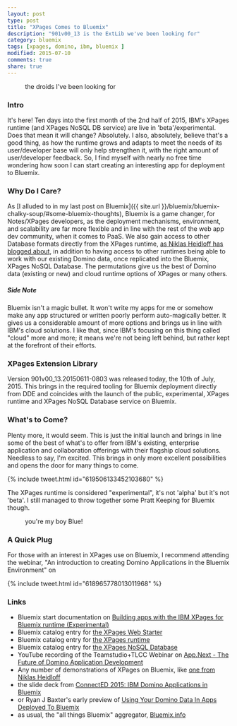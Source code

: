 ```yaml
---
layout: post
type: post
title: "XPages Comes to Bluemix"
description: "901v00_13 is the ExtLib we've been looking for"
category: bluemix
tags: [xpages, domino, ibm, bluemix ]
modified: 2015-07-10
comments: true
share: true
---
```


<figure>
  <amp-img src="{{ site.url }}/assets/images/post_images/lookSirDroids.jpg"
  alt="the droids I've been looking for"
  height="240" width="320"
  layout="responsive"></amp-img>
 <figcaption>the droids I've been looking for</figcaption>
</figure>

### Intro
It's here! Ten days into the first month of the 2nd half of 2015, IBM's XPages runtime (and XPages NoSQL DB service) are live in 'beta'/experimental. Does that mean it will change? Absolutely. I also, absolutely, believe that's a good thing, as how the runtime grows and adapts to meet the needs of its user/developer base will only help strengthen it, with the right amount of user/developer feedback. So, I find myself with nearly no free time wondering how soon I can start creating an interesting app for deployment to Bluemix.

### Why Do I Care?
As [I alluded to in my last post on Bluemix]({{ site.url }}/bluemix/bluemix-chalky-soup/#some-bluemix-thoughts), Bluemix is a game changer, for Notes/XPages developers, as the deployment mechanisms, environment, and scalability are far more flexible and in line with the rest of the web app dev community, when it comes to PaaS. We also gain access to other Database formats directly from the XPages runtime, [as Niklas Heidloff has blogged about](//heidloff.net/nh/home.nsf/article.xsp?id=07.07.2015124933NHEEQ3.htm), in addition to having access to other runtimes being able to work with our existing Domino data, once replicated into the Bluemix, XPages NoSQL Database. The permutations give us the best of Domino data (existing or new) and cloud runtime options of XPages or many others.

##### Side Note
Bluemix isn't a magic bullet. It won't write my apps for me or somehow make any app structured or written poorly perform auto-magically better. It gives us a considerable amount of more options and brings us in line with IBM's cloud solutions. I like that, since IBM's focusing on this thing called "cloud" more and more; it means we're not being left behind, but rather kept at the forefront of their efforts.

### XPages Extension Library
Version 901v00_13.20150611-0803 was released today, the 10th of July, 2015. This brings in the required tooling for Bluemix deployment directly from DDE and coincides with the launch of the public, experimental, XPages runtime and XPages NoSQL Database service on Bluemix.

### What's to Come?
Plenty more, it would seem. This is just the initial launch and brings in line some of the best of what's to offer from IBM's existing, enterprise application and collaboration offerings with their flagship cloud solutions. Needless to say, I'm excited. This brings in only more excellent possibilities and opens the door for many things to come.

{% include tweet.html id="619506133452103680" %}

The XPages runtime is considered "experimental", it's not 'alpha' but it's not 'beta'. I still managed to throw together some Pratt Keeping for Bluemix though.

<figure>
  <amp-img src="{{ site.url }}/assets/images/post_images/XPagesOnBluemix_PrattKeeping.png"
  alt="you're my boy Blue!"
  width="1280" height="632"
  layout="responsive"></amp-img>
 <figcaption>you're my boy Blue!</figcaption>
</figure>

### A Quick Plug
For those with an interest in XPages use on Bluemix, I recommend attending the webinar, "An introduction to creating Domino Applications in the Bluemix Environment" on

{% include tweet.html id="618965778013011968" %}

### Links

* Bluemix start documentation on [Building apps with the IBM XPages for Bluemix runtime (Experimental)](//www.ng.bluemix.net/docs/starters/xpages/index.html)
* Bluemix catalog entry for [the XPages Web Starter](//console.ng.bluemix.net/catalog/xpages-web-starter/)
* Bluemix catalog entry for [the XPages runtime](//console.ng.bluemix.net/catalog/ibm-xpages/)
* Bluemix catalog entry for [the XPages NoSQL Database](//console.ng.bluemix.net/catalog/ibm-xpages-nosql-database/)
* YouTube recording of the Teamstudio+TLCC Webinar on [App.Next - The Future of Domino Application Development](//www.youtube.com/watch?v=ntVFNjKnljE)
* Any number of demonstrations of XPages on Bluemix, like [one from Niklas Heidloff](//heidloff.net/nh/home.nsf/article.xsp?id=26.01.2015175730NHEMVZ.htm)
* the slide deck from [ConnectED 2015: IBM Domino Applications in Bluemix](//www.slideshare.net/MartinDonnelly1/connected2015-domino-apps-for-bluemix)
* or Ryan J Baxter's early preview of [Using Your Domino Data In Apps Deployed To Bluemix](//ryanjbaxter.com/2014/09/22/using-your-domino-data-in-apps-deployed-to-bluemix/)
* as usual, the "all things Bluemix" aggregator, [Bluemix.info](//bluemix.info/)
